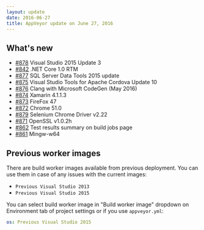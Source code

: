 ```yaml
---
layout: update
date: 2016-06-27
title: AppVeyor update on June 27, 2016
---
```


## What's new

* [#878](https://github.com/appveyor/ci/issues/878) Visual Studio 2015 Update 3
* [#842](https://github.com/appveyor/ci/issues/842) .NET Core 1.0 RTM
* [#877](https://github.com/appveyor/ci/issues/877) SQL Server Data Tools 2015 update
* [#875](https://github.com/appveyor/ci/issues/875) Visual Studio Tools for Apache Cordova Update 10
* [#876](https://github.com/appveyor/ci/issues/876) Clang with Microsoft CodeGen (May 2016)
* [#874](https://github.com/appveyor/ci/issues/874) Xamarin 4.1.1.3
* [#873](https://github.com/appveyor/ci/issues/873) FireFox 47
* [#872](https://github.com/appveyor/ci/issues/872) Chrome 51.0
* [#879](https://github.com/appveyor/ci/issues/879) Selenium Chrome Driver v2.22
* [#871](https://github.com/appveyor/ci/issues/871) OpenSSL v1.0.2h
* [#862](https://github.com/appveyor/ci/issues/862) Test results summary on build jobs page
* [#861](https://github.com/appveyor/ci/issues/861) Mingw-w64



## Previous worker images

There are build worker images available from previous deployment. You can use them in case of any issues with the current images:

* `Previous Visual Studio 2013`
* `Previous Visual Studio 2015`

You can select build worker image in "Build worker image" dropdown on Environment tab of project settings or if you use `appveyor.yml`:

```yaml
os: Previous Visual Studio 2015
```
